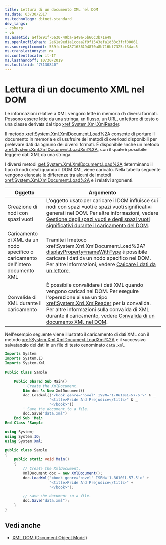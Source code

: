 ```yaml
---
title: Lettura di un documento XML nel DOM
ms.date: 03/30/2017
ms.technology: dotnet-standard
dev_langs:
- csharp
- vb
ms.assetid: a4fb291f-5630-49ba-a49a-5b66c3b71e49
ms.openlocfilehash: 2e61a9ed1a1ccaa2f9f1543efa1d33c3fcf00061
ms.sourcegitcommit: 559fcfbe4871636494870a8b716bf7325df34ac5
ms.translationtype: MT
ms.contentlocale: it-IT
ms.lasthandoff: 10/30/2019
ms.locfileid: "73130840"
---
```

# <a name="reading-an-xml-document-into-the-dom"></a>Lettura di un documento XML nel DOM
Le informazioni relative a XML vengono lette in memoria da diversi formati. Possono essere lette da una stringa, un flusso, un URL, un lettore di testo o una classe derivata dal tipo <xref:System.Xml.XmlReader>.  
  
 Il metodo <xref:System.Xml.XmlDocument.Load%2A> consente di portare il documento in memoria e di usufruire dei metodi di overload disponibili per prelevare dati da ognuno dei diversi formati. È disponibile anche un metodo <xref:System.Xml.XmlDocument.LoadXml%2A>, con il quale è possibile leggere dati XML da una stringa.  
  
 I diversi metodi <xref:System.Xml.XmlDocument.Load%2A> determinano il tipo di nodi creati quando il DOM XML viene caricato. Nella tabella seguente vengono elencate le differenze tra alcuni dei metodi <xref:System.Xml.XmlDocument.Load%2A> e i relativi argomenti.  
  
|Oggetto|Argomento|  
|-------------|-----------|  
|Creazione di nodi con spazi vuoti|L'oggetto usato per caricare il DOM influisce sui nodi con spazi vuoti e spazi vuoti significativi generati nel DOM. Per altre informazioni, vedere [Gestione degli spazi vuoti e degli spazi vuoti significativi durante il caricamento del DOM](../../../../docs/standard/data/xml/white-space-and-significant-white-space-handling-when-loading-the-dom.md).|  
|Caricamento di XML da un nodo specifico o caricamento dell'intero documento XML|Tramite il metodo <xref:System.Xml.XmlDocument.Load%2A?displayProperty=nameWithType> è possibile caricare i dati da un nodo specifico nel DOM. Per altre informazioni, vedere [Caricare i dati da un lettore](../../../../docs/standard/data/xml/load-data-from-a-reader.md).|  
|Convalida di XML durante il caricamento|È possibile convalidare i dati XML quando vengono caricati nel DOM. Per eseguire l'operazione si usa un tipo <xref:System.Xml.XmlReader> per la convalida. Per altre informazioni sulla convalida di XML durante il caricamento, vedere [Convalida di un documento XML nel DOM](../../../../docs/standard/data/xml/validating-an-xml-document-in-the-dom.md).|  
  
 Nell'esempio seguente viene illustrato il caricamento di dati XML con il metodo <xref:System.Xml.XmlDocument.LoadXml%2A> e il successivo salvataggio dei dati in un file di testo denominato `data.xml`.  
  
```vb  
Imports System  
Imports System.IO  
Imports System.Xml  
  
Public Class Sample  
  
    Public Shared Sub Main()  
        ' Create the XmlDocument.  
        Dim doc As New XmlDocument()  
        doc.LoadXml(("<book genre='novel' ISBN='1-861001-57-5'>" & _  
                    "<title>Pride And Prejudice</title>" & _  
                    "</book>"))  
        ' Save the document to a file.  
        doc.Save("data.xml")  
    End Sub 'Main  
End Class 'Sample  
```  
  
```csharp  
using System;  
using System.IO;  
using System.Xml;  
  
public class Sample  
{  
    public static void Main()  
    {  
        // Create the XmlDocument.  
        XmlDocument doc = new XmlDocument();  
        doc.LoadXml("<book genre='novel' ISBN='1-861001-57-5'>" +  
                    "<title>Pride And Prejudice</title>" +  
                    "</book>");  
  
        // Save the document to a file.  
        doc.Save("data.xml");  
    }  
}  
```  
  
## <a name="see-also"></a>Vedi anche

- [XML DOM (Document Object Model)](../../../../docs/standard/data/xml/xml-document-object-model-dom.md)
